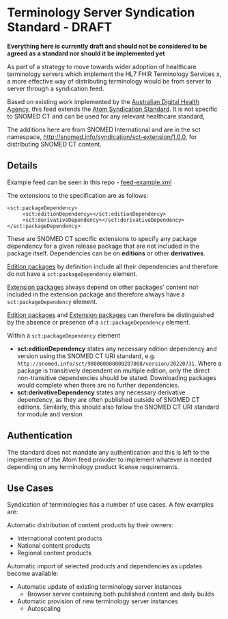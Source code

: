 # Terminology Server Syndication Standard - DRAFT

**Everything here is currently draft and should not be considered to be agreed as a standard nor should it be implemented yet**

As part of a strategy to move towards wider adoption of healthcare terminology servers which implement the HL7 FHIR Terminology Services x, a more effective way of distributing terminology would be from server to server through a syndication feed.

Based on existing work implemented by the [Australian Digital Health Agency](https://www.healthterminologies.gov.au/specs/v2/conformant-server-apps/syndication-api/syndication-feed/), this feed extends the [Atom Syndication Standard](https://tools.ietf.org/html/rfc4287). It is not specific to SNOMED CT and can be used for any relevant healthcare standard,

The additions here are from SNOMED International and are in the sct namespace, http://snomed.info/syndication/sct-extension/1.0.0, for distributing SNOMED CT content. 

## Details

Example feed can be seen in this repo - [feed-example.xml](feed-example.xml)

The extensions to the specification are as follows:

```
<sct:packageDependency>
     <sct:editionDependency></sct:editionDependency>
     <sct:derivativeDependency></sct:derivativeDependency>
</sct:packageDependency>
```

These are SNOMED CT specific extensions to specify any package dependency for a given release package that are not included in the package itself. Dependencies can be on **editions** or other **derivatives**.

[Edition packages](https://confluence.ihtsdotools.org/display/DOCGLOSS/edition) by definition include all their dependencies and therefore do not have a `sct:packageDependency` element.

[Extension packages](https://confluence.ihtsdotools.org/display/DOCGLOSS/extension) always depend on other packages' content not included in the extension package and therefore always have a `sct:packageDependency` element.

[Edition packages](https://confluence.ihtsdotools.org/display/DOCGLOSS/edition) and [Extension packages](https://confluence.ihtsdotools.org/display/DOCGLOSS/extension) can therefore be distinguished by the absence or presence of a `sct:packageDependency` element.

Within a `sct:packageDependency` element
- **sct:editionDependency** states any necessary edition dependency and version using the SNOMED CT URI standard, e.g. `http://snomed.info/sct/900000000000207008/version/20220731`. Where a package is transitively dependent on multiple edition, only the direct non-transitive dependencies should be stated. Downloading packages would complete when there are no further dependencies.
- **sct:derivativeDependency** states any necessary derivative dependency, as they are often published outside of SNOMED CT editions. Similarly, this should also follow the SNOMED CT URI standard for module and version

## Authentication
The standard does not mandate any authentication and this is left to the implementer of the Atom feed provider to implement whatever is needed depending on any terminology product license requirements.

## Use Cases

Syndication of terminologies has a number of use cases. A few examples are:

Automatic distribution of content products by their owners:

- International content products
- National content products
- Regional content products

Automatic import of selected products and dependencies as updates become available:

- Automatic update of existing terminology server instances
  - Browser server containing both published content and daily builds
- Automatic provision of new terminology server instances
  - Autoscaling
